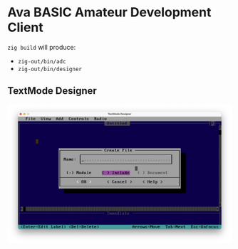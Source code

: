 # Ava BASIC Amateur Development Client

`zig build` will produce:

* `zig-out/bin/adc`
* `zig-out/bin/designer`


## TextMode Designer

![Screenshot of the TextMode Designer.](designer.png)

<!--

`adc --serial /dev/cu.usbserial-ibU1IGlC1` will connect to Ava BASIC running on
an iCEBreaker connected to a macOS host.

`adc --socket ../soc/cxxrtl-uart` will connect to a running CXXRTL simulation of
the SoC.

-->
